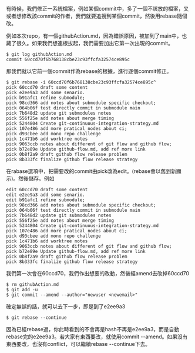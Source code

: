有時候，我們修正一系統檔案，例如某個commit中，多了一個不該放的檔案，又或者想修改該commit的作者，我們就要追搜到某個commit，然後用rebase隨個改。

例如本次repo，有一個githubAction.md，因為錯誤原因，被加到了main中，也藏了很久。如果我們想連根拔起，我們需要加出它第一次出現的commit。

```
$ git log githubAction.md
commit 60ccd70f6b768138cbe23c93ffcfa32574ce895c
```

那我們就以它前一個commit作為rebase的根據，進行逐個commit修正。

```
$ git rebase -i 60ccd70f6b768138cbe23c93ffcfa32574ce895c^
pick 60ccd70 draft some content
pick e2ee9a3 add some senario.
pick b91afc1 refine submodule;
pick 98cd366 add notes about submodule specific checkout;
pick 064b06f test directly commit in submodule main
pick 7b648d2 update git submodules notes
pick 556f25e add notes about merge timing
pick 5244804 Create git-continuous-integration-strategy.md
pick 107e486 add more pratical nodes about ci;
pick d93cbee add mono repo challenge
pick 1c471b6 add worktree notes
pick 9063ccb notes about different of git flow and github flow;
pick b72e89e Update github-flow.md, add ref more link
pick 0b8f2a9 draft github flow release problem
pick 8b333fc finalize github flow release strategy
```

在rabase選項中，把需要改的commit由pick改為edit。(rebase會以舊到新顯示)。然後儲存。例如
```
edit 60ccd70 draft some content
edit e2ee9a3 add some senario.
edit b91afc1 refine submodule;
pick 98cd366 add notes about submodule specific checkout;
pick 064b06f test directly commit in submodule main
pick 7b648d2 update git submodules notes
pick 556f25e add notes about merge timing
pick 5244804 Create git-continuous-integration-strategy.md
pick 107e486 add more pratical nodes about ci;
pick d93cbee add mono repo challenge
pick 1c471b6 add worktree notes
pick 9063ccb notes about different of git flow and github flow;
pick b72e89e Update github-flow.md, add ref more link
pick 0b8f2a9 draft github flow release problem
pick 8b333fc finalize github flow release strategy
```

我們第一次會在60ccd70，我們作出想要的改動，然後經amend去改掉60ccd70
```
$ rm githubAction.md
$ git add -u
$ git commit --amend --author="newuser <newemail>"
```

確定無誤的話，就可以去下一步，即是到了e2ee9a3
```
$ git rebase --continue
```

因為已經rebase過，你此時看到的不會再是hash不再是e2ee9a3，而是自動rebase完的e2ee9a3。若大家有東西要改，就使用commit --amend。如果沒有東西要改，也沒有conflict，可以繼續rebase --continue下去。